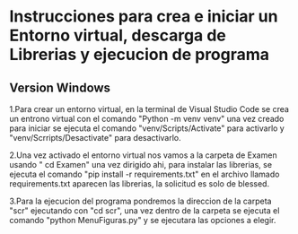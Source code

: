 # Instrucciones para crea e iniciar un Entorno virtual, descarga de Librerias y ejecucion de programa
## Version Windows
 1.Para crear un entorno virtual, en la terminal de Visual Studio Code se crea un entrono virtual con el comando "Python -m venv venv" una vez creado para iniciar se ejecuta el comando "venv/Scripts/Activate" para activarlo y "venv/Scrripts/Desactivate" para desactivarlo.

 2.Una vez activado el entorno virtual nos vamos a la carpeta de Examen usando " cd Examen" una vez dirigido ahi, para instalar las librerias,  se ejecuta el comando "pip install -r requirements.txt" en el archivo llamado requirements.txt aparecen las librerias, la solicitud es solo de blessed.

 3.Para la ejecucion del programa pondremos la direccion de la carpeta "scr" ejecutando con "cd scr", una vez dentro de la carpeta se ejecuta el comando "python MenuFiguras.py" y se ejecutara las opciones a elegir.